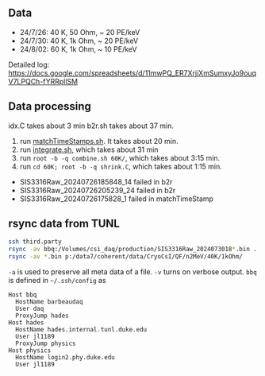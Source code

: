 ## Data

- 24/7/26: 40 K, 50 Ohm, ~ 20 PE/keV
- 24/7/30: 40 K, 1k Ohm, ~ 20 PE/keV
- 24/8/02: 60 K, 1k Ohm, ~ 10 PE/keV

Detailed log: <https://docs.google.com/spreadsheets/d/11mwPQ_ER7XrjiXmSumxyJo9ouqV7LPQCh-fYRRpllSM>

## Data processing

idx.C takes about 3 min
b2r.sh takes about 37 min.

1. run [matchTimeStamps.sh](matchTimeStamps.sh). It takes about 20 min.
2. run [integrate.sh](integrate.sh), which takes about 31 min
3. run `root -b -q combine.sh 60K/`, which takes about 3:15 min.
4. run `cd 60K; root -b -q shrink.C`, which takes about 1:15 min.

- SIS3316Raw_20240726185848_14 failed in b2r
- SIS3316Raw_20240726205239_24 failed in b2r
- SIS3316Raw_20240726175828_1 failed in matchTimeStamp

## rsync data from TUNL

```sh
ssh third.party
rsync -av bbq:/Volumes/csi_daq/production/SIS3316Raw_2024073018*.bin .
rsync -av *.bin p:/data7/coherent/data/CryoCsI/QF/n2MeV/40K/1kOhm/
```

`-a` is used to preserve all meta data of a file. `-v` turns on verbose output. `bbq` is defined in `~/.ssh/config` as

```sshconfig
Host bbq
  HostName barbeaudaq
  User daq
  ProxyJump hades
Host hades
  HostName hades.internal.tunl.duke.edu
  User jl1189
  ProxyJump physics
Host physics
  HostName login2.phy.duke.edu
  User jl1189
```

